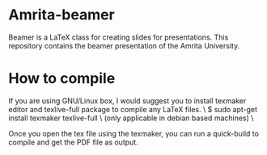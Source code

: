 Amrita-beamer
=============
Beamer is a LaTeX class for creating slides for presentations. This repository contains the beamer presentation of the Amrita University.

How to compile
==============
If you are using GNU/Linux box, I would suggest you to install
texmaker editor and texlive-full package to compile any LaTeX 
files. \\
$ sudo apt-get install texmaker texlive-full \\
(only applicable in debian based machines) \\

Once you open the tex file using the texmaker, you can run a quick-build to compile and get the PDF file as output. 
